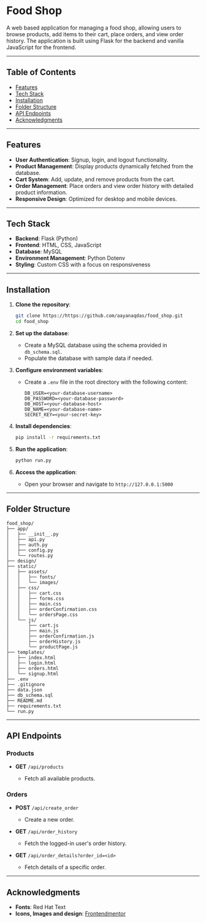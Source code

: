 # Food Shop

A web based application for managing a food shop, allowing users to browse products, add items to their cart, place orders, and view order history. The application is built using Flask for the backend and vanilla JavaScript for the frontend.

---

## Table of Contents

* [Features](#features)
* [Tech Stack](#tech-stack)
* [Installation](#installation)
* [Folder Structure](#folder-structure)
* [API Endpoints](#api-endpoints)
* [Acknowledgments](#acknowledgments)

---

## Features

* **User Authentication**: Signup, login, and logout functionality.
* **Product Management**: Display products dynamically fetched from the database.
* **Cart System**: Add, update, and remove products from the cart.
* **Order Management**: Place orders and view order history with detailed product information.
* **Responsive Design**: Optimized for desktop and mobile devices.

---

## Tech Stack

* **Backend**: Flask (Python)
* **Frontend**: HTML, CSS, JavaScript
* **Database**: MySQL
* **Environment Management**: Python Dotenv
* **Styling**: Custom CSS with a focus on responsiveness

---

## Installation

1. **Clone the repository**:

   ```bash
   git clone https://https://github.com/aayanaqdas/food_shop.git
   cd food_shop
   ```

2. **Set up the database**:

   * Create a MySQL database using the schema provided in `db_schema.sql`.
   * Populate the database with sample data if needed.

3. **Configure environment variables**:

   * Create a `.env` file in the root directory with the following content:

     ```env
     DB_USER=<your-database-username>
     DB_PASSWORD=<your-database-password>
     DB_HOST=<your-database-host>
     DB_NAME=<your-database-name>
     SECRET_KEY=<your-secret-key>
     ```

4. **Install dependencies**:

   ```bash
   pip install -r requirements.txt
   ```

5. **Run the application**:

   ```bash
   python run.py
   ```

6. **Access the application**:

   * Open your browser and navigate to `http://127.0.0.1:5000`

---

## Folder Structure

```
food_shop/
├── app/
│   ├── __init__.py
│   ├── api.py
│   ├── auth.py
│   ├── config.py
│   └── routes.py
├── design/
├── static/
│   ├── assets/
│   │   ├── fonts/
│   │   └── images/
│   ├── css/
│   │   ├── cart.css
│   │   ├── forms.css
│   │   ├── main.css
│   │   ├── orderConfirmation.css
│   │   └── ordersPage.css
│   └── js/
│       ├── cart.js
│       ├── main.js
│       ├── orderConfirmation.js
│       ├── orderHistory.js
│       └── productPage.js
├── templates/
│   ├── index.html
│   ├── login.html
│   ├── orders.html
│   └── signup.html
├── .env
├── .gitignore
├── data.json
├── db_schema.sql
├── README.md
├── requirements.txt
└── run.py
```

---

## API Endpoints

### Products

* **GET** `/api/products`

  * Fetch all available products.

### Orders

* **POST** `/api/create_order`

  * Create a new order.

* **GET** `/api/order_history`

  * Fetch the logged-in user's order history.

* **GET** `/api/order_details?order_id=<id>`

  * Fetch details of a specific order.


---


## Acknowledgments

* **Fonts**: Red Hat Text
* **Icons, Images and design**: [Frontendmentor](https://www.frontendmentor.io/)

